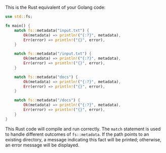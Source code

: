 This is the Rust equivalent of your Golang code:

```rust
use std::fs;

fn main() {
    match fs::metadata("input.txt") {
        Ok(metadata) => println!("{:?}", metadata),
        Err(error) => println!("{}", error),
    }

    match fs::metadata("/input.txt") {
        Ok(metadata) => println!("{:?}", metadata),
        Err(error) => println!("{}", error),
    }

    match fs::metadata("docs") {
        Ok(metadata) => println!("{:?}", metadata),
        Err(error) => println!("{}", error),
    }

    match fs::metadata("/docs") {
        Ok(metadata) => println!("{:?}", metadata),
        Err(error) => println!("{}", error),
    }
}
```
This Rust code will compile and run correctly. The `match` statement is used to handle different outcomes of `fs::metadata`. If the path points to an existing directory, a message indicating this fact will be printed; otherwise, an error message will be displayed.
